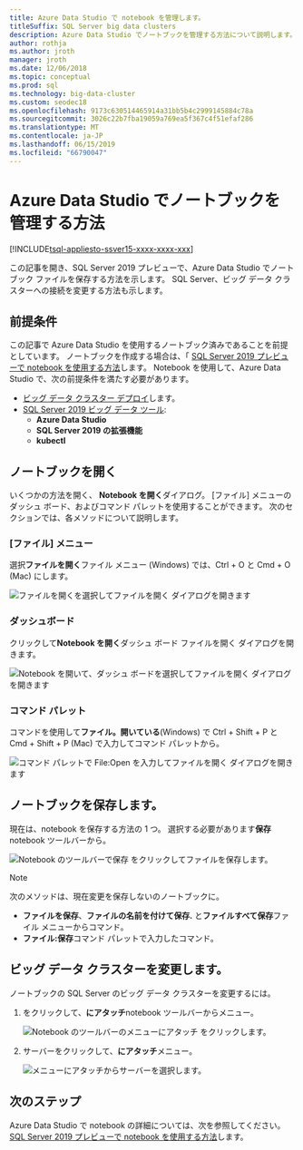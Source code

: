 ```yaml
---
title: Azure Data Studio で notebook を管理します。
titleSuffix: SQL Server big data clusters
description: Azure Data Studio でノートブックを管理する方法について説明します。 これは、保存、およびビッグ データ クラスター接続を変更するノートブックを開いてが含まれます。
author: rothja
ms.author: jroth
manager: jroth
ms.date: 12/06/2018
ms.topic: conceptual
ms.prod: sql
ms.technology: big-data-cluster
ms.custom: seodec18
ms.openlocfilehash: 9173c630514465914a31bb5b4c2999145884c78a
ms.sourcegitcommit: 3026c22b7fba19059a769ea5f367c4f51efaf286
ms.translationtype: MT
ms.contentlocale: ja-JP
ms.lasthandoff: 06/15/2019
ms.locfileid: "66790047"
---
```

# <a name="how-to-manage-notebooks-in-azure-data-studio"></a>Azure Data Studio でノートブックを管理する方法

[!INCLUDE[tsql-appliesto-ssver15-xxxx-xxxx-xxx](../includes/tsql-appliesto-ssver15-xxxx-xxxx-xxx.md)]

この記事を開き、SQL Server 2019 プレビューで、Azure Data Studio でノートブック ファイルを保存する方法を示します。 SQL Server、ビッグ データ クラスターへの接続を変更する方法も示します。

## <a name="prerequisites"></a>前提条件

この記事で Azure Data Studio を使用するノートブック済みであることを前提としています。 ノートブックを作成する場合は、「 [SQL Server 2019 プレビューで notebook を使用する方法](notebooks-guidance.md)します。 Notebook を使用して、Azure Data Studio で、次の前提条件を満たす必要があります。

- [ビッグ データ クラスター デプロイ](quickstart-big-data-cluster-deploy.md)します。
- [SQL Server 2019 ビッグ データ ツール](deploy-big-data-tools.md):
   - **Azure Data Studio**
   - **SQL Server 2019 の拡張機能**
   - **kubectl**

## <a name="open-a-notebook"></a>ノートブックを開く

いくつかの方法を開く、 **Notebook を開く**ダイアログ。 [ファイル] メニューのダッシュ ボード、およびコマンド パレットを使用することができます。 次のセクションでは、各メソッドについて説明します。

### <a name="file-menu"></a>[ファイル] メニュー

選択**ファイルを開く**ファイル メニュー (Windows) では、Ctrl + O と Cmd + O (Mac) にします。

![ファイルを開くを選択してファイルを開く ダイアログを開きます](./media/notebooks-how-to-manage/open-file-1.png) 

### <a name="dashboard"></a>ダッシュボード

クリックして**Notebook を開く**ダッシュ ボード ファイルを開く ダイアログを開きます。

![Notebook を開いて、ダッシュ ボードを選択してファイルを開く ダイアログを開きます](./media/notebooks-how-to-manage/open-file-2.png) 

### <a name="command-palette"></a>コマンド パレット

コマンドを使用して**ファイル。開いている**(Windows) で Ctrl + Shift + P と Cmd + Shift + P (Mac) で入力してコマンド パレットから。

![コマンド パレットで File:Open を入力してファイルを開く ダイアログを開きます](./media/notebooks-how-to-manage/open-file-3.png)

## <a name="save-a-notebook"></a>ノートブックを保存します。

現在は、notebook を保存する方法の 1 つ。 選択する必要があります**保存**notebook ツールバーから。

![Notebook のツールバーで保存 をクリックしてファイルを保存します。](./media/notebooks-how-to-manage/save-file-1.png)

> [!NOTE]
> 次のメソッドは、現在変更を保存しないのノートブックに。
>
> - **ファイルを保存**、**ファイルの名前を付けて保存.** と**ファイルすべて保存**ファイル メニューからコマンド。
> - **ファイル:保存**コマンド パレットで入力したコマンド。

## <a name="change-the-big-data-cluster"></a>ビッグ データ クラスターを変更します。

ノートブックの SQL Server のビッグ データ クラスターを変更するには。

1. をクリックして、**にアタッチ**notebook ツールバーからメニュー。

   ![Notebook のツールバーのメニューにアタッチ をクリックします。](./media/notebooks-how-to-manage/select-attach-to-1.png)

2. サーバーをクリックして、**にアタッチ**メニュー。

   ![メニューにアタッチからサーバーを選択します。](./media/notebooks-how-to-manage/select-attach-to-2.png)

## <a name="next-steps"></a>次のステップ

Azure Data Studio で notebook の詳細については、次を参照してください。 [SQL Server 2019 プレビューで notebook を使用する方法](notebooks-guidance.md)します。